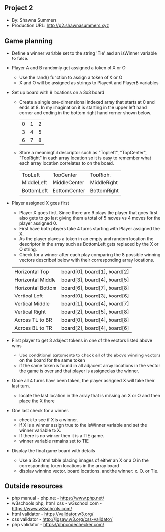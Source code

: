 ## Project 2
+ By: Shawna Summers
+ Production URL: <http://p2.shawnasummers.xyz>


## Game planning
* Define a winner variable set to the string 'Tie' and an isWinner variable to false.
* Player A and B randomly get assigned a token of X or O
    * Use the rand() function to assign a token of X or O 
    * X and O will be assigned as strings to PlayerA and PlayerB variables   
* Set up board with 9 locations on a 3x3 board
    * Create a single one-dimensional indexed array that starts at 0 and ends at 8.  In my imagination it is starting in the upper left hand corner and ending in the bottom right hand corner shown below.
    
        |       |       |       |
        | ----- | ----- | ----- |
        |   0   |   1   |   2   |
        |   3   |   4   |   5   |
        |   6   |   7   |   8   |
    
   * Store a meaningful descriptor such as "TopLeft", "TopCenter", "TopRight" in each array location so it is easy to remember what each array location correlates to on the board.
   
        |        |        |        |
        | ------ | ------ | ------ |
        | TopLeft | TopCenter | TopRight |
        | MiddleLeft | MiddleCenter | MiddleRight |
        | BottomLeft | BottomCenter | BottomRight |
   
* Player assigned X goes first
    * Player X goes first.  Since there are 9 plays the player that goes first also gets to go last giving them a total of 5 moves vs 4 moves for the player assigned O.
    * First have both players take 4 turns starting with Player assigned the X. 
    * As the player places a token in an empty and random location the descriptor in the array such as BottomLeft gets replaced by the X or O string.
    * Check for a winner after each play comparing the 8 possible winning vectors described below with their corresponding array locations.
    
    |         |          |
    | ------- | -------- |
    | Horizontal Top | board[0], board[1], board[2] |
    | Horizontal Middle | board[3], board[4], board[5] |
    | Horizontal Bottom | board[6], board[7], board[8] |
    | Vertical Left | board[0], board[3], board[6] |
    | Vertical Middle | board[1], board[4], board[7] |
    | Vertical Right | board[2], board[5], board[8] |
    | Across TL to BR | board[0], board[4], board[8] |
    | Across BL to TR | board[2], board[4], board[6] |

* First player to get 3 adaject tokens in one of the vectors listed above wins
    * Use conditional statements to check all of the above winning vectors on the board for the same token
    * if the same token is found in all adjacent array locations in the vector the game is over and that player is assigned as the winner.

* Once all 4 turns have been taken, the player assigned X will take their last turn.
    * locate the last location in the array that is missing an X or O and then place the X there.
    

* One last check for a winner.
    * check to see if X is a winner.  
    * if X is a winner assign true to the isWinner variable and set the winner variable to X.
    * If there is no winner then it is a TIE game.
    * winner variable remains set to TIE
    
* Display the final game board with details
    * Use a 3x3 html table placing images of either an X or a O in the corresponding token locations in the array board 
    * display winning vector, board locations, and the winner; x, O, or Tie.



## Outside resources
* php manual - php.net - https://www.php.net/
* w3schools php, html, css - w3school.com - https://www.w3schools.com/
* html validator - https://validator.w3.org/
* css validator - http://jigsaw.w3.org/css-validator/
* php validator - https://phpcodechecker.com/